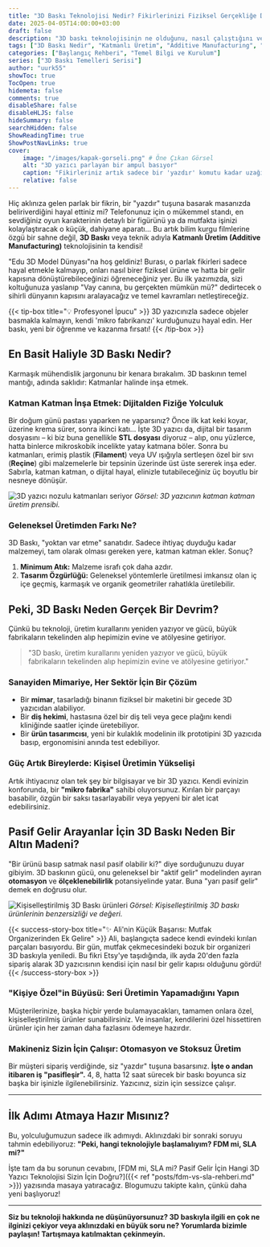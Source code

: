 ```yaml
---
title: "3D Baskı Teknolojisi Nedir? Fikirlerinizi Fiziksel Gerçekliğe Dönüştürme Sanatı"
date: 2025-04-05T14:00:00+03:00
draft: false
description: "3D baskı teknolojisinin ne olduğunu, nasıl çalıştığını ve fikirlerinizi fiziksel ürünlere dönüştürerek pasif gelir elde etme potansiyelini keşfedin. Adım adım Katmanlı Üretim rehberi."
tags: ["3D Baskı Nedir", "Katmanlı Üretim", "Additive Manufacturing", "Temel Bilgiler", "3D Yazıcı Teknolojisi", "Pasif Gelir", "Üretim Devrimi"]
categories: ["Başlangıç Rehberi", "Temel Bilgi ve Kurulum"]
series: ["3D Baskı Temelleri Serisi"]
author: "uurk55"
showToc: true
TocOpen: true
hidemeta: false
comments: true
disableShare: false
disableHLJS: false
hideSummary: false
searchHidden: false
ShowReadingTime: true
ShowPostNavLinks: true
cover:
    image: "/images/kapak-gorseli.png" # Öne Çıkan Görsel
    alt: "3D yazıcı parlayan bir ampul basıyor"
    caption: "Fikirleriniz artık sadece bir 'yazdır' komutu kadar uzağınızda."
    relative: false
---
```


Hiç aklınıza gelen parlak bir fikrin, bir "yazdır" tuşuna basarak masanızda beliriverdiğini hayal ettiniz mi? Telefonunuz için o mükemmel standı, en sevdiğiniz oyun karakterinin detaylı bir figürünü ya da mutfakta işinizi kolaylaştıracak o küçük, dahiyane aparatı... Bu artık bilim kurgu filmlerine özgü bir sahne değil, **3D Baskı** veya teknik adıyla **Katmanlı Üretim (Additive Manufacturing)** teknolojisinin ta kendisi!

"Edu 3D Model Dünyası"na hoş geldiniz! Burası, o parlak fikirleri sadece hayal etmekle kalmayıp, onları nasıl birer fiziksel ürüne ve hatta bir gelir kapısına dönüştürebileceğinizi öğreneceğiniz yer. Bu ilk yazımızda, sizi koltuğunuza yaslanıp "Vay canına, bu gerçekten mümkün mü?" dedirtecek o sihirli dünyanın kapısını aralayacağız ve temel kavramları netleştireceğiz.

{{< tip-box title="💡 Profesyonel İpucu" >}}
3D yazıcınızla sadece objeler basmakla kalmayın, kendi 'mikro fabrikanızı' kurduğunuzu hayal edin. Her baskı, yeni bir öğrenme ve kazanma fırsatı!
{{< /tip-box >}}

## En Basit Haliyle 3D Baskı Nedir?

Karmaşık mühendislik jargonunu bir kenara bırakalım. 3D baskının temel mantığı, adında saklıdır: Katmanlar halinde inşa etmek.

### Katman Katman İnşa Etmek: Dijitalden Fiziğe Yolculuk

Bir doğum günü pastası yaparken ne yaparsınız? Önce ilk kat keki koyar, üzerine krema sürer, sonra ikinci katı... İşte 3D yazıcı da, dijital bir tasarım dosyasını – ki biz buna genellikle **STL dosyası** diyoruz – alıp, onu yüzlerce, hatta binlerce mikroskobik incelikte yatay katmana böler. Sonra bu katmanları, erimiş plastik (**Filament**) veya UV ışığıyla sertleşen özel bir sıvı (**Reçine**) gibi malzemelerle bir tepsinin üzerinde üst üste sererek inşa eder. Sabırla, katman katman, o dijital hayal, elinizle tutabileceğiniz üç boyutlu bir nesneye dönüşür.

![3D yazıcı nozulu katmanları seriyor](/images/katmanli-uretim.png "3D Baskının Kalbi: Katmanlı Üretim")
*Görsel: 3D yazıcının katman katman üretim prensibi.*

### Geleneksel Üretimden Farkı Ne?

3D Baskı, "yoktan var etme" sanatıdır. Sadece ihtiyaç duyduğu kadar malzemeyi, tam olarak olması gereken yere, katman katman ekler. Sonuç?
1.  **Minimum Atık:** Malzeme israfı çok daha azdır.
2.  **Tasarım Özgürlüğü:** Geleneksel yöntemlerle üretilmesi imkansız olan iç içe geçmiş, karmaşık ve organik geometriler rahatlıkla üretilebilir.

## Peki, 3D Baskı Neden Gerçek Bir Devrim?

Çünkü bu teknoloji, üretim kurallarını yeniden yazıyor ve gücü, büyük fabrikaların tekelinden alıp hepimizin evine ve atölyesine getiriyor.

> "3D baskı, üretim kurallarını yeniden yazıyor ve gücü, büyük fabrikaların tekelinden alıp hepimizin evine ve atölyesine getiriyor."

### Sanayiden Mimariye, Her Sektör İçin Bir Çözüm

* Bir **mimar**, tasarladığı binanın fiziksel bir maketini bir gecede 3D yazıcıdan alabiliyor.
* Bir **diş hekimi**, hastasına özel bir diş teli veya gece plağını kendi kliniğinde saatler içinde üretebiliyor.
* Bir **ürün tasarımcısı**, yeni bir kulaklık modelinin ilk prototipini 3D yazıcıda basıp, ergonomisini anında test edebiliyor.

### Güç Artık Bireylerde: Kişisel Üretimin Yükselişi

Artık ihtiyacınız olan tek şey bir bilgisayar ve bir 3D yazıcı. Kendi evinizin konforunda, bir **"mikro fabrika"** sahibi oluyorsunuz. Kırılan bir parçayı basabilir, özgün bir saksı tasarlayabilir veya yepyeni bir alet icat edebilirsiniz.

## Pasif Gelir Arayanlar İçin 3D Baskı Neden Bir Altın Madeni?

"Bir ürünü basıp satmak nasıl pasif olabilir ki?" diye sorduğunuzu duyar gibiyim. 3D baskının gücü, onu geleneksel bir "aktif gelir" modelinden ayıran **otomasyon** ve **ölçeklenebilirlik** potansiyelinde yatar. Buna "yarı pasif gelir" demek en doğrusu olur.

![Kişiselleştirilmiş 3D Baskı ürünleri](/images/kisisellestirme.png "Katma Değeri Yüksek Kişiye Özel Ürünler")
*Görsel: Kişiselleştirilmiş 3D baskı ürünlerinin benzersizliği ve değeri.*

{{< success-story-box title="✨ Ali'nin Küçük Başarısı: Mutfak Organizerinden Ek Gelire" >}}
Ali, başlangıçta sadece kendi evindeki kırılan parçaları basıyordu. Bir gün, mutfak çekmecesindeki bozuk bir organizeri 3D baskıyla yeniledi. Bu fikri Etsy'ye taşıdığında, ilk ayda 20'den fazla sipariş alarak 3D yazıcısının kendisi için nasıl bir gelir kapısı olduğunu gördü!
{{< /success-story-box >}}

### "Kişiye Özel"in Büyüsü: Seri Üretimin Yapamadığını Yapın

Müşterilerinize, başka hiçbir yerde bulamayacakları, tamamen onlara özel, kişiselleştirilmiş ürünler sunabilirsiniz. Ve insanlar, kendilerini özel hissettiren ürünler için her zaman daha fazlasını ödemeye hazırdır.

### Makineniz Sizin İçin Çalışır: Otomasyon ve Stoksuz Üretim

Bir müşteri sipariş verdiğinde, siz "yazdır" tuşuna basarsınız. **İşte o andan itibaren iş "pasifleşir".** 4, 8, hatta 12 saat sürecek bir baskı boyunca siz başka bir işinizle ilgilenebilirsiniz. Yazıcınız, sizin için sessizce çalışır.

---

## İlk Adımı Atmaya Hazır Mısınız?

Bu, yolculuğumuzun sadece ilk adımıydı. Aklınızdaki bir sonraki soruyu tahmin edebiliyoruz: **"Peki, hangi teknolojiyle başlamalıyım? FDM mi, SLA mi?"**

İşte tam da bu sorunun cevabını, [FDM mi, SLA mi? Pasif Gelir İçin Hangi 3D Yazıcı Teknolojisi Sizin İçin Doğru?]({{< ref "posts/fdm-vs-sla-rehberi.md" >}}) yazısında masaya yatıracağız. Blogumuzu takipte kalın, çünkü daha yeni başlıyoruz!

---

**Siz bu teknoloji hakkında ne düşünüyorsunuz? 3D baskıyla ilgili en çok ne ilginizi çekiyor veya aklınızdaki en büyük soru ne? Yorumlarda bizimle paylaşın! Tartışmaya katılmaktan çekinmeyin.**